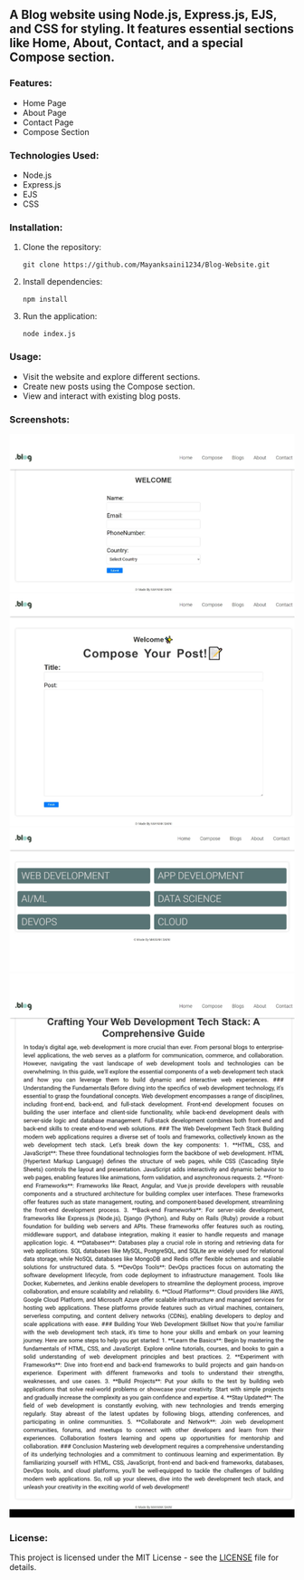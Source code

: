 
  

## A Blog website using Node.js, Express.js, EJS, and CSS for styling. It features essential sections like Home, About, Contact, and a special Compose section.



### Features:
- Home Page
- About Page
- Contact Page
- Compose Section


### Technologies Used:
- Node.js
- Express.js
- EJS
- CSS

### Installation:
1. Clone the repository:
   ```
   git clone https://github.com/Mayanksaini1234/Blog-Website.git
   ```
2. Install dependencies:
   ```
   npm install
   ```
3. Run the application:
   ```
   node index.js
   ```

### Usage:
- Visit the website and explore different sections.
- Create new posts using the Compose section.
- View and interact with existing blog posts.

### Screenshots:
![App Screenshot](https://github.com/Mayanksaini1234/Blog-Website/blob/master/screenshots/Screenshot_8-3-2024_203212_localhost.jpeg) 
![app](https://github.com/Mayanksaini1234/Blog-Website/blob/master/screenshots/Screenshot_8-3-2024_203241_localhost.jpeg)
![app](https://github.com/Mayanksaini1234/Blog-Website/blob/master/screenshots/Screenshot_8-3-2024_203251_localhost.jpeg)
![app](https://github.com/Mayanksaini1234/Blog-Website/blob/master/screenshots/Screenshot_8-3-2024_203320_localhost.jpeg)




### License:
This project is licensed under the MIT License - see the [LICENSE](LICENSE) file for details.


